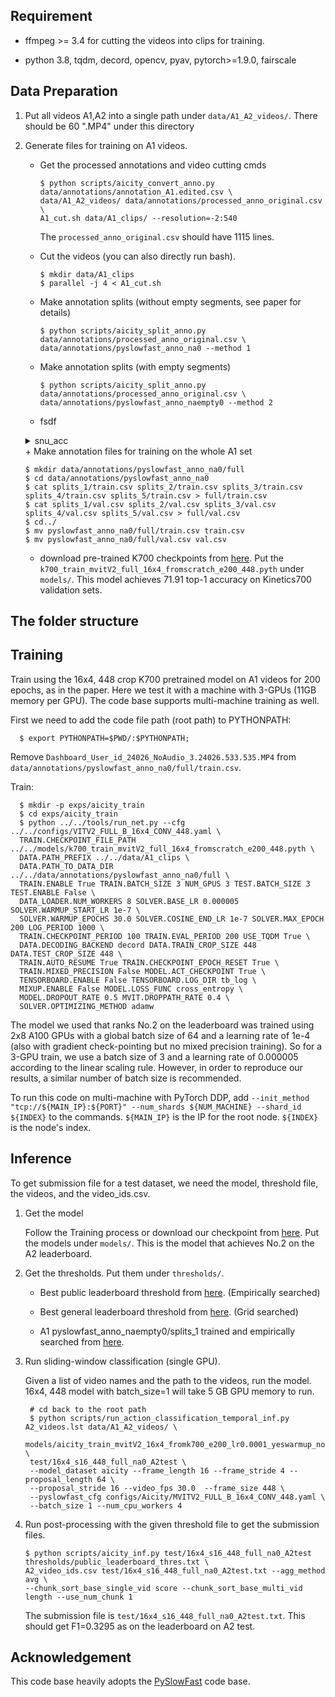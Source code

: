## Requirement
  + ffmpeg >= 3.4 for cutting the videos into clips for training.
 
  + python 3.8, tqdm, decord, opencv, pyav, pytorch>=1.9.0, fairscale

## Data Preparation
  1. Put all videos A1,A2 into a single path under `data/A1_A2_videos/`. There should be 60 ".MP4" under this directory
  
  2. Generate files for training on A1 videos.

     + Get the processed annotations and video cutting cmds

       ```
       $ python scripts/aicity_convert_anno.py data/annotations/annotation_A1.edited.csv \
       data/A1_A2_videos/ data/annotations/processed_anno_original.csv \
       A1_cut.sh data/A1_clips/ --resolution=-2:540
       ```
       The `processed_anno_original.csv` should have 1115 lines.

     + Cut the videos (you can also directly run bash).

       ```
       $ mkdir data/A1_clips
       $ parallel -j 4 < A1_cut.sh
       ```

     + Make annotation splits (without empty segments, see paper for details)

       ```
       $ python scripts/aicity_split_anno.py data/annotations/processed_anno_original.csv \
       data/annotations/pyslowfast_anno_na0 --method 1
       ```

     + Make annotation splits (with empty segments)

       ```
       $ python scripts/aicity_split_anno.py data/annotations/processed_anno_original.csv \
       data/annotations/pyslowfast_anno_naempty0 --method 2
       ```

     + fsdf
      <details><summary>snu_acc</summary>
      <ul>
        <li>data</li>
            <ul>
              <li>A1_A2_videos(Original Video Files)</li>
              <li>A1_clips(Cutted-clips from running the command parallel -j 4 < A1_cut.sh)</li>
              <li>annotations</li>
                <ul>
                  <li>annotation_A1.edited.csv</li>
                  <li>processed_anno_original.csv</li>
                  <li>train.csv</li>
                  <li>val.csv</li>
                  <li>train</li>
                    <ul>
                        <details>
                        <summary>camView1</summary>
                        <ul>
                          <li>0.csv</li>
                          <li>1.csv</li>
                          <li>2.csv</li>
                          <li>...</li>
                          <li>16.csv</li>
                          <li>17.csv</li>
                          <li>0</li>
                          <li>1</li>
                          <li>2</li>
                          <li>...</li>
                          <li>16</li>
                          <li>17</li>
                        </ul>
                        </details>
                        <details>
                        <summary>camView2</summary>
                        <ul>
                          <li>0.csv</li>
                          <li>1.csv</li>
                          <li>2.csv</li>
                          <li>...</li>
                          <li>16.csv</li>
                          <li>17.csv</li>
                          <li>0</li>
                          <li>1</li>
                          <li>2</li>
                          <li>...</li>
                          <li>16</li>
                          <li>17</li>
                        </ul>
                        </details>
                        <details>
                        <summary>camView3</summary>
                        <ul>
                          <li>0.csv</li>
                          <li>1.csv</li>
                          <li>2.csv</li>
                          <li>...</li>
                          <li>16.csv</li>
                          <li>17.csv</li>
                          <li>0</li>
                          <li>1</li>
                          <li>2</li>
                          <li>...</li>
                          <li>16</li>
                          <li>17</li>
                        </ul>
                        </details>
                    </ul>
                  <li>val</li>
                    <ul>
                        <details>
                        <summary>camView1</summary>
                        <ul>
                          <li>0.csv</li>
                          <li>1.csv</li>
                          <li>2.csv</li>
                          <li>...</li>
                          <li>16.csv</li>
                          <li>17.csv</li>
                          <li>0</li>
                          <li>1</li>
                          <li>2</li>
                          <li>...</li>
                          <li>16</li>
                          <li>17</li>
                        </ul>
                        </details>
                        <details>
                        <summary>camView2</summary>
                        <ul>
                          <li>0.csv</li>
                          <li>1.csv</li>
                          <li>2.csv</li>
                          <li>...</li>
                          <li>16.csv</li>
                          <li>17.csv</li>
                          <li>0</li>
                          <li>1</li>
                          <li>2</li>
                          <li>...</li>
                          <li>16</li>
                          <li>17</li>
                        </ul>
                        </details>
                        <details>
                        <summary>camView3</summary>
                        <ul>
                          <li>0.csv</li>
                          <li>1.csv</li>
                          <li>2.csv</li>
                          <li>...</li>
                          <li>16.csv</li>
                          <li>17.csv</li>
                          <li>0</li>
                          <li>1</li>
                          <li>2</li>
                          <li>...</li>
                          <li>16</li>
                          <li>17</li>
                        </ul>
                        </details>
                    </ul>
                </ul>  
            </ul>  
        <li>Second item</li>
        <li>Third item</li>
        <li>Fourth item</li>
      </ul>  
      </details>
     + Make annotation files for training on the whole A1 set

       ```
       $ mkdir data/annotations/pyslowfast_anno_na0/full
       $ cd data/annotations/pyslowfast_anno_na0
       $ cat splits_1/train.csv splits_2/train.csv splits_3/train.csv splits_4/train.csv splits_5/train.csv > full/train.csv
       $ cat splits_1/val.csv splits_2/val.csv splits_3/val.csv splits_4/val.csv splits_5/val.csv > full/val.csv
       $ cd../
       $ mv pyslowfast_anno_na0/full/train.csv train.csv
       $ mv pyslowfast_anno_na0/full/val.csv val.csv
       ```
                                                                 
    
  
  
     + download pre-trained K700 checkpoints from [here](https://drive.google.com/file/d/1wn1392Kn6CFxcSH6lJpqZky9-PJxqTlY/view?usp=sharing). Put the `k700_train_mvitV2_full_16x4_fromscratch_e200_448.pyth` under `models/`. This model achieves 71.91 top-1 accuracy on Kinetics700 validation sets.
## The folder structure 


## Training
  Train using the 16x4, 448 crop K700 pretrained model on A1 videos for 200 epochs, as in the paper.
  Here we test it with a machine with 3-GPUs (11GB memory per GPU). The code base supports multi-machine training as well.

  First we need to add the code file path (root path) to PYTHONPATH:

  ```
    $ export PYTHONPATH=$PWD/:$PYTHONPATH;
  ```

  Remove `Dashboard_User_id_24026_NoAudio_3.24026.533.535.MP4` from `data/annotations/pyslowfast_anno_na0/full/train.csv`.

  Train:

  ```
    $ mkdir -p exps/aicity_train
    $ cd exps/aicity_train
    $ python ../../tools/run_net.py --cfg ../../configs/VITV2_FULL_B_16x4_CONV_448.yaml \
    TRAIN.CHECKPOINT_FILE_PATH ../../models/k700_train_mvitV2_full_16x4_fromscratch_e200_448.pyth \
    DATA.PATH_PREFIX ../../data/A1_clips \
    DATA.PATH_TO_DATA_DIR ../../data/annotations/pyslowfast_anno_na0/full \
    TRAIN.ENABLE True TRAIN.BATCH_SIZE 3 NUM_GPUS 3 TEST.BATCH_SIZE 3 TEST.ENABLE False \
    DATA_LOADER.NUM_WORKERS 8 SOLVER.BASE_LR 0.000005 SOLVER.WARMUP_START_LR 1e-7 \
    SOLVER.WARMUP_EPOCHS 30.0 SOLVER.COSINE_END_LR 1e-7 SOLVER.MAX_EPOCH 200 LOG_PERIOD 1000 \
    TRAIN.CHECKPOINT_PERIOD 100 TRAIN.EVAL_PERIOD 200 USE_TQDM True \
    DATA.DECODING_BACKEND decord DATA.TRAIN_CROP_SIZE 448 DATA.TEST_CROP_SIZE 448 \
    TRAIN.AUTO_RESUME True TRAIN.CHECKPOINT_EPOCH_RESET True \
    TRAIN.MIXED_PRECISION False MODEL.ACT_CHECKPOINT True \
    TENSORBOARD.ENABLE False TENSORBOARD.LOG_DIR tb_log \
    MIXUP.ENABLE False MODEL.LOSS_FUNC cross_entropy \
    MODEL.DROPOUT_RATE 0.5 MVIT.DROPPATH_RATE 0.4 \
    SOLVER.OPTIMIZING_METHOD adamw
  ```

  The model we used that ranks No.2 on the leaderboard was trained using 2x8 A100 GPUs with a global batch size of 64 and a learning rate of 1e-4 (also with gradient check-pointing but no mixed precision training). So for a 3-GPU train, we use a batch size of 3 and a learning rate of 0.000005 according to the linear scaling rule. However, in order to reproduce our results, a similar number of batch size is recommended.

  To run this code on multi-machine with PyTorch DDP, add `--init_method "tcp://${MAIN_IP}:${PORT}" --num_shards ${NUM_MACHINE} --shard_id ${INDEX}` to the commands. `${MAIN_IP}` is the IP for the root node. `${INDEX}` is the node's index.

## Inference
  To get submission file for a test dataset, we need the model, threshold file, the videos, and the video_ids.csv.

  1. Get the model

     Follow the Training process or download our checkpoint from [here](https://drive.google.com/file/d/12LQ_2iZZyFJcUjJ6zpU1CcHCbYEmoGJs/view?usp=sharing). Put the models under `models/`. This is the model that achieves No.2 on the A2 leaderboard.

  2. Get the thresholds. Put them under `thresholds/`.

     + Best public leaderboard threshold from [here](https://drive.google.com/file/d/1_TqeoV7MEuVp0LzlN99t3Kj5TvG-1Ry5/view?usp=sharing). (Empirically searched)

     + Best general leaderboard threshold from [here](https://drive.google.com/file/d/1xu3heJctorJ5QDyXCL2z81cUb3B3cwoN/view?usp=sharing). (Grid searched)

     + A1 pyslowfast_anno_naempty0/splits_1 trained and empirically searched from [here](https://drive.google.com/file/d/14gBk-mckw3eKKGu-rJtW2crn_z-4f9ug/view?usp=sharing).

  3. Run sliding-window classification (single GPU).

     Given a list of video names and the path to the videos, run the model.
     16x4, 448 model with batch_size=1 will take 5 GB GPU memory to run.

     ```
      # cd back to the root path
      $ python scripts/run_action_classification_temporal_inf.py A2_videos.lst data/A1_A2_videos/ \
      models/aicity_train_mvitV2_16x4_fromk700_e200_lr0.0001_yeswarmup_nomixup_dp0.5_dpr0.4_adamw_na0_full_448.pyth \
      test/16x4_s16_448_full_na0_A2test \
      --model_dataset aicity --frame_length 16 --frame_stride 4 --proposal_length 64 \
      --proposal_stride 16 --video_fps 30.0  --frame_size 448 \
      --pyslowfast_cfg configs/Aicity/MVITV2_FULL_B_16x4_CONV_448.yaml \
      --batch_size 1 --num_cpu_workers 4
     ```

  4. Run post-processing with the given threshold file to get the submission files.

     ```
     $ python scripts/aicity_inf.py test/16x4_s16_448_full_na0_A2test thresholds/public_leaderboard_thres.txt \
     A2_video_ids.csv test/16x4_s16_448_full_na0_A2test.txt --agg_method avg \
     --chunk_sort_base_single_vid score --chunk_sort_base_multi_vid length --use_num_chunk 1
     ```

     The submission file is `test/16x4_s16_448_full_na0_A2test.txt`. This should get F1=0.3295 as on the leaderboard on A2 test.

## Acknowledgement
  This code base heavily adopts the [PySlowFast](https://github.com/facebookresearch/SlowFast) code base.
